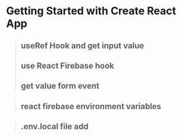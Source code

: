 # Getting Started with Create React App

> ## useRef Hook and get input value
>
> ## use React Firebase hook
>
> ## get value form event

> ## react firebase environment variables

> ## .env.local file add
